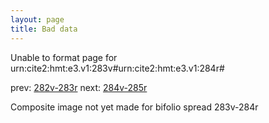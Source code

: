 ```yaml
---
layout: page
title: Bad data
---
```


Unable to format page for urn:cite2:hmt:e3.v1:283v#urn:cite2:hmt:e3.v1:284r#

prev: [282v-283r](../282v-283r/) next: [284v-285r](../284v-285r/)

Composite image not yet made for bifolio spread 283v-284r

